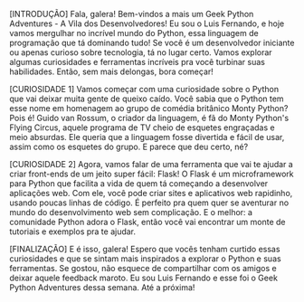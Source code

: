 
[INTRODUÇÃO]
Fala, galera! Bem-vindos a mais um Geek Python Adventures - A Vila dos Desenvolvedores! Eu sou o Luis Fernando, e hoje vamos mergulhar no incrível mundo do Python, essa linguagem de programação que tá dominando tudo! Se você é um desenvolvedor iniciante ou apenas curioso sobre tecnologia, tá no lugar certo. Vamos explorar algumas curiosidades e ferramentas incríveis pra você turbinar suas habilidades. Então, sem mais delongas, bora começar!

[CURIOSIDADE 1]
Vamos começar com uma curiosidade sobre o Python que vai deixar muita gente de queixo caído. Você sabia que o Python tem esse nome em homenagem ao grupo de comédia britânico Monty Python? Pois é! Guido van Rossum, o criador da linguagem, é fã do Monty Python's Flying Circus, aquele programa de TV cheio de esquetes engraçadas e meio absurdas. Ele queria que a linguagem fosse divertida e fácil de usar, assim como os esquetes do grupo. E parece que deu certo, né?

[CURIOSIDADE 2]
Agora, vamos falar de uma ferramenta que vai te ajudar a criar front-ends de um jeito super fácil: Flask! O Flask é um microframework para Python que facilita a vida de quem tá começando a desenvolver aplicações web. Com ele, você pode criar sites e aplicativos web rapidinho, usando poucas linhas de código. É perfeito pra quem quer se aventurar no mundo do desenvolvimento web sem complicação. E o melhor: a comunidade Python adora o Flask, então você vai encontrar um monte de tutoriais e exemplos pra te ajudar.

[FINALIZAÇÃO]
E é isso, galera! Espero que vocês tenham curtido essas curiosidades e que se sintam mais inspirados a explorar o Python e suas ferramentas. Se gostou, não esquece de compartilhar com os amigos e deixar aquele feedback maroto. Eu sou Luis Fernando e esse foi o Geek Python Adventures dessa semana. Até a próxima!

